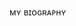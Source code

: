  ᴍʏ ʙɪᴏɢʀᴀᴘʜʏ

<!--
**BeatrizJcp/Beatrizjcp** is a ✨ _special_ ✨ repository because its `README.md` (this file) appears on your GitHub profile.

─•°.-ˏˋ ♡ ˊˎ-.°•─ 
 ❞ᴡᴇʟᴄᴏᴍᴇ ᴛᴏ ᴍʏ ʙɪᴏɢʀᴀᴘʜʏ❞ 
╴╴╴╴╴╴╴╴╴╴╴╴
⭞soßrə mım⭏ 
﹋﹋﹋﹋﹋﹋﹋ 
• Meu nome é Beatriz O. Paniguel 
• Alura - JavaScrip 
• Utilizo esse espaço para minha organização e compartilhamento dos meu projetos desenvolvidos

─•°.-Você pode entrar em contato comigo 📫-.°•─ 

• biaspaniguel@email.com
• Instagram - paniguel_

╴╴╴╴╴╴╴╴╴╴╴
~☆~

